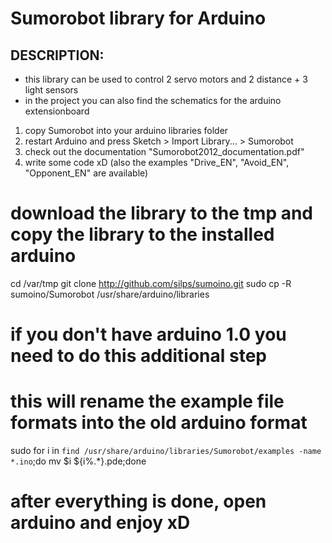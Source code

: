 Sumorobot library for Arduino
=============================

DESCRIPTION:
------------

* this library can be used to control 2 servo motors and 2 distance + 3 light sensors
* in the project you can also find the schematics for the arduino extensionboard

1) copy Sumorobot into your arduino libraries folder
2) restart Arduino and press Sketch > Import Library... > Sumorobot
3) check out the documentation "Sumorobot2012_documentation.pdf"
4) write some code xD (also the examples "Drive_EN", "Avoid_EN", "Opponent_EN" are available)

# download the library to the tmp and copy the library to the installed arduino
cd /var/tmp
git clone http://github.com/silps/sumoino.git
sudo cp -R sumoino/Sumorobot /usr/share/arduino/libraries

# if you don't have arduino 1.0 you need to do this additional step
# this will rename the example file formats into the old arduino format
sudo for i in `find /usr/share/arduino/libraries/Sumorobot/examples -name *.ino`;do mv $i ${i%.*}.pde;done

# after everything is done, open arduino and enjoy xD

